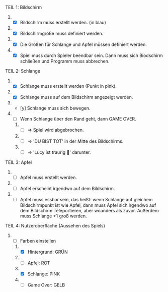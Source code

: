 TEIL 1: Bildschirm

1.  -   [x] Bildschirm muss erstellt werden. (in blau)
2.  -   [x] Bildschirmgröße muss definiert werden.
3.  -   [x] Die Größen für Schlange und Apfel müssen definiert werden.
4.  -   [x] Spiel muss durch Spieler beendbar sein. Dann muss sich Biodschirm schließen und Programm muss abbrechen.

TEIL 2: Schlange

1.  -   [x] Schlange muss erstellt werden (Punkt in pink).
2.  -   [x] Schlange muss auf dem Bildschirm angezeigt werden.
3.  -   [y] Schlange muss sich bewegen.
4.  -   [ ] Wenn Schlange über den Rand geht, dann GAME OVER.
    1.  -   [ ] => Spiel wird abgebrochen.
    2.  -   [ ] => 'DU BIST TOT' in der Mitte des Bildschirms.
    3.  -   [ ] => 'Lucy ist traurig 🥺' darunter.

TEIL 3: Apfel

1.  -   [ ] Apfel muss erstellt werden.
2.  -   [ ] Apfel erscheint irgendwo auf dem Bildschirm.
3.  -   [ ] Apfel muss essbar sein, das heißt: wenn Schlange auf gleichem Bildschirmpunkt ist wie Apfel, dann muss Apfel sich irgendwo auf dem Bildschirm Teleportieren, aber woanders als zuvor. Außerdem muss Schlange +1 groß werden.

TEIL 4: Nutzeroberfläche (Aussehen des Spiels)

1.  -   [ ] Farben einstellen
    1.  -   [x] Hintergrund: GRÜN
    2.  -   [ ] Apfel: ROT
    3.  -   [x] Schlange: PINK
    4.  -   [ ] Game Over: GELB
